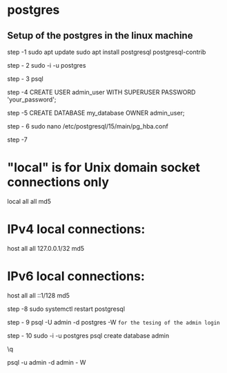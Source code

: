 # postgres

## Setup of the postgres in the linux machine
step -1 
sudo apt update
sudo apt install postgresql postgresql-contrib


step - 2 
sudo -i -u postgres

step - 3 
psql

step -4 
CREATE USER admin_user WITH SUPERUSER PASSWORD 'your_password';


step -5 
CREATE DATABASE my_database OWNER admin_user;


step - 6
sudo nano /etc/postgresql/15/main/pg_hba.conf


step -7 
# "local" is for Unix domain socket connections only
local   all             all                                     md5
# IPv4 local connections:
host    all             all             127.0.0.1/32            md5
# IPv6 local connections:
host    all             all             ::1/128                 md5



step -8 
sudo systemctl restart postgresql


step - 9 
psql -U admin -d postgres -W  `for the tesing of the admin login` 


step - 10 
sudo -i -u postgres
psql
create database admin

\q

psql -u admin -d admin - W



